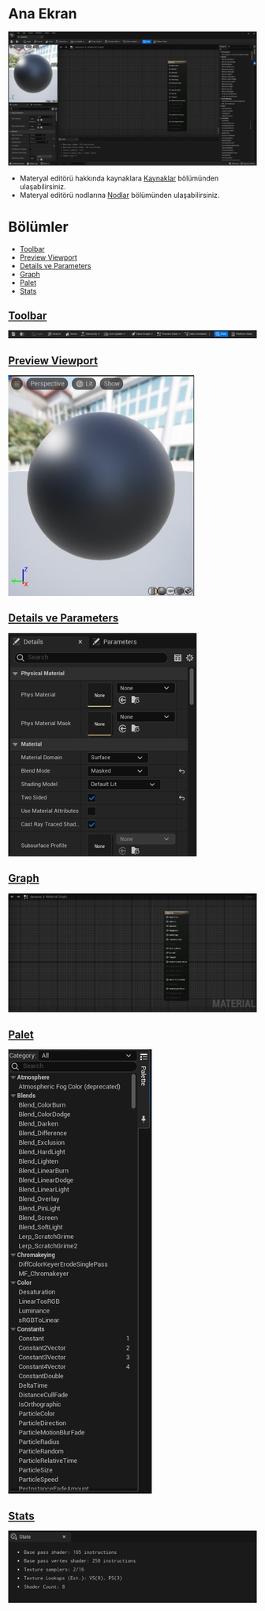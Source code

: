 # Ana Ekran
<img src="../../Dosyalar/Materyal_Editor_Ana_Ekran.jpg">

* Materyal editörü hakkında kaynaklara [Kaynaklar](Kaynaklar) bölümünden ulaşabilirsiniz.
* Materyal editörü nodlarına [Nodlar](Nodlar) bölümünden ulaşabilirsiniz.


# Bölümler

* [Toolbar](#toolbar)
* [Preview Viewport](#preview-viewport)
* [Details ve Parameters](#details-ve-parameters)
* [Graph](#graph)
* [Palet](#palet)
* [Stats](#stats)


## [Toolbar](Toolbar)
<img src="../../Dosyalar/Materyal_Editor_Toolbar.jpg">

## [Preview Viewport](Preview%20Viewport)
<img src="../../Dosyalar/Materyal_Editor_Preview_Viewport.jpg">

## [Details ve Parameters](Details%20ve%20Parameters)
<img src="../../Dosyalar/Materyal_Editor_Details_ve_Parameters.jpg">

## [Graph](Graph)
<img src="../../Dosyalar/Materyal_Editor_Graph.jpg">

## [Palet](Palet)
<img src="../../Dosyalar/Materyal_Editor_Palet.jpg">

## [Stats](../../Sayfalar/Stats (Material))
<img src="../../Dosyalar/Materyal_Editor_Stats.jpg">
